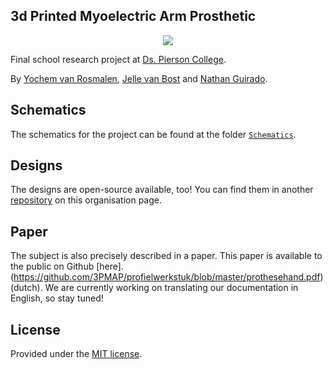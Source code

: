 ## 3d Printed Myoelectric Arm Prosthetic

<div align="center">
  <img src="https://media.giphy.com/media/3o6nUYP9ADbv2gA6RO/giphy.gif" />
</div>


Final school research project at [Ds. Pierson College](https://github.com/Piersoncollege).

By [Yochem van Rosmalen](@yochem), [Jelle van Bost](@jelle641) and [Nathan Guirado](@NathGui).

## Schematics
The schematics for the project can be found at the folder [`Schematics`](/Schematics/).

## Designs
The designs are open-source available, too! You can find them in another [repository](https://github.com/3pmap/3dprints) on this organisation page.

## Paper
The subject is also precisely described in a paper. This paper is available to the public on Github [here].(https://github.com/3PMAP/profielwerkstuk/blob/master/prothesehand.pdf) (dutch).
We are currently working on translating our documentation in English, so stay tuned!

## License
Provided under the [MIT license](https://www.github.com/3PMAP/3pmap/blob/master/LICENSE).
